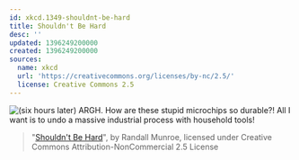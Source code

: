 ```yaml
---
id: xkcd.1349-shouldnt-be-hard
title: Shouldn't Be Hard
desc: ''
updated: 1396249200000
created: 1396249200000
sources:
  name: xkcd
  url: 'https://creativecommons.org/licenses/by-nc/2.5/'
  license: Creative Commons 2.5
---
```

![(six hours later) ARGH. How are these stupid microchips so durable?! All I want is to undo a massive industrial process with household tools!](https://imgs.xkcd.com/comics/shouldnt_be_hard.png)
> "[Shouldn't Be Hard](https://xkcd.com/1349/)", by Randall Munroe, licensed under Creative Commons Attribution-NonCommercial 2.5 License
